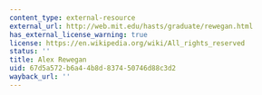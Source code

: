 ```yaml
---
content_type: external-resource
external_url: http://web.mit.edu/hasts/graduate/rewegan.html
has_external_license_warning: true
license: https://en.wikipedia.org/wiki/All_rights_reserved
status: ''
title: Alex Rewegan
uid: 67d5a572-b6a4-4b8d-8374-50746d88c3d2
wayback_url: ''
---
```

